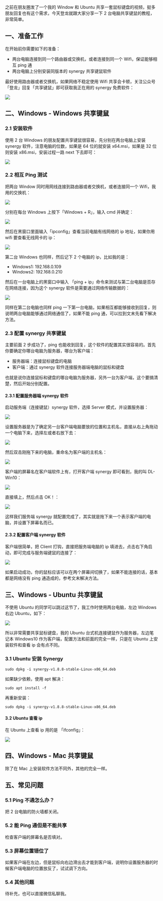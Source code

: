 之前在朋友圈发了一个我的 Window 和 Ubuntu 共享一套鼠标键盘的视频，挺多朋友回复也有这个需求，今天登龙就跟大家分享一下 2 台电脑共享键鼠的教程，非常简单。

## 一、准备工作

在开始前你需要如下的准备：

- 两台电脑连接到同一个路由器或交换机，或者连接到同一个 Wifi，保证能够相互 ping 通
- 两台电脑上分别安装同版本的 synergy 共享键鼠软件

最好使用路由器或者交换机，如果网络不稳定使用 Wifi 共享会卡顿，关注公众号「登龙」回复「共享键鼠」即可获取我正在用的 synergy 免费软件：

![](https://dlonng.oss-cn-shenzhen.aliyuncs.com/blog/v1_8_8.png)

## 二、Windows - Windows 共享键鼠

### 2.1 安装软件

使用 2 台 Windows 的朋友配置共享键鼠很容易，先分别在两台电脑上安装 synergy 软件，注意电脑的位数，如果是 64 位的就安装 x64.msi，如果是 32 位则安装 x86.msi，安装过程一路 next 下去即可：

![](https://dlonng.oss-cn-shenzhen.aliyuncs.com/blog/install_synergy.png)

### 2.2 相互 Ping 测试

把两台 Window 同时用网线连接到路由器或者交换机，或者连接同一个 Wifi，我用的交换机：

![](https://dlonng.oss-cn-shenzhen.aliyuncs.com/blog/connect.png)

分别在每台 Windows 上按下「Windows + R」，输入 cmd 并确定：

![](https://dlonng.oss-cn-shenzhen.aliyuncs.com/blog/cmd.png)

然后在黑窗口里面输入「ipconfig」查看当前电脑有线网络的 ip 地址，如果你用 wifi 要查看无线网卡的 ip：

![](https://dlonng.oss-cn-shenzhen.aliyuncs.com/blog/win_ip1.png)

第二台 Windows 也同样，然后记下 2 个电脑的 ip，比如我的是：

- Windows1: 192.168.0.109
- Windows2: 192.168.0.210

然后在一台电脑上的黑窗口中输入 「ping + ip」命令来测试与第二台电脑是否存在网络连接，因为这个 synergy 软件是需要通过网络传输数据的：

![](https://dlonng.oss-cn-shenzhen.aliyuncs.com/blog/ping_ip.png)

同样在第二台电脑也同样 ping 一下第一台电脑，如果相互都能够接收到回复，则说明两台电脑能够通过网络通信了，如果不能 ping 通，可以拉到文末先看下解决方法。

### 2.3 配置 synergy 共享键鼠

主要前面 2 步成功了，ping 也能收到回复，这个软件的配置其实很容易的。首先你要确定你哪台电脑为服务器，哪台为客户端：

- 服务器端：连接鼠标键盘的电脑
- 客户端：通过 synergy 软件连接服务器端电脑的鼠标和键盘

也就是说你连接鼠标和键盘的哪台电脑为服务器，另外一台为客户端，这个要搞清楚，然后开始分别配置。

#### 2.3.1 配置服务器端 synergy 软件

启动服务端（连接键鼠）synergy 软件，选择 Server 模式，并设置服务器：

![](https://dlonng.oss-cn-shenzhen.aliyuncs.com/blog/server_config1.png)

设置服务器是为了确定另一台客户端电脑要放的位置和主机名，直接从右上角拖动一个电脑下来，选择左或者右放下去：

![](https://dlonng.oss-cn-shenzhen.aliyuncs.com/blog/server_config2_2.png)

然后双击刚拖下来的电脑，重命名为客户端的主机名：

![](https://dlonng.oss-cn-shenzhen.aliyuncs.com/blog/server_config3_3.png)

客户端的屏幕名在客户端软件上有，打开客户端 synergy 即可看到，我的叫 DL-Win10：

![](https://dlonng.oss-cn-shenzhen.aliyuncs.com/blog/server_config6.png)

直接填上，然后点击 OK！：

![](https://dlonng.oss-cn-shenzhen.aliyuncs.com/blog/server_config7.png)

这样我们服务端 synergy 就配置完成了，其实就是拖下来一个表示客户端的电脑，并设置下屏幕名而已。

#### 2.3.2 配置客户端 synergy 软件

客户端很简单，把 Client 打钩，直接把服务端电脑的 ip 填进去，点击右下角启动，即可完成与服务端键鼠的连接了：

![](https://dlonng.oss-cn-shenzhen.aliyuncs.com/blog/server_config5.png)

如果启动成功，你的鼠标应该可以在两个屏幕间切换了，如果不能连接的话，基本都是网络没有 ping 通造成的，参考文末解决方法。

## 三、Windows - Ubuntu 共享键鼠

不使用 Ubuntu 的同学可以跳过这节了，我工作时使用两台电脑，左边 Windows 右边 Ubuntu，如下：

![](https://dlonng.oss-cn-shenzhen.aliyuncs.com/blog/me.jpg)

所以非常需要共享鼠标键盘，我的 Ubuntu 台式机连接键鼠作为服务器，左边笔记本 Windows10 作为客户端，配置方法和前面的完全一样，只是在 Ubuntu 上安装软件和查看 ip 会有点不同。

### 3.1 Ubuntu 安装 Synergy

```shell
sudo dpkg -i synergy-v1.8.8-stable-Linux-x86_64.deb
```

如果缺少依赖，使用 apt 解决：

```shell
sudo apt install -f
```

再重新安装：

```shell
sudo dpkg -i synergy-v1.8.8-stable-Linux-x86_64.deb
```

#### 3.2 Ubuntu 查看 ip

在 Ubuntu 上查看 ip 用的是 「ifconfig」：

![](https://dlonng.oss-cn-shenzhen.aliyuncs.com/blog/ifconfig_ubuntu.png)

## 四、Windows - Mac 共享键鼠

除了在 Mac 上安装软件方法不同外，其他的完全一样。

## 五、常见问题

### 5.1 Ping 不通怎么办？

把 2 台电脑的防火墙都关闭。

### 5.2 能 Ping 通但是不能共享

检查客户端的屏幕名是否填对。

### 5.3 屏幕位置错位了

如果客户端在左边，但是鼠标向右边滑出去才能到客户端，说明你设置服务器的时候客户端电脑的位置放反了，试试调下方向。

### 5.4 其他问题

待补充，也可以直接微信私聊我。